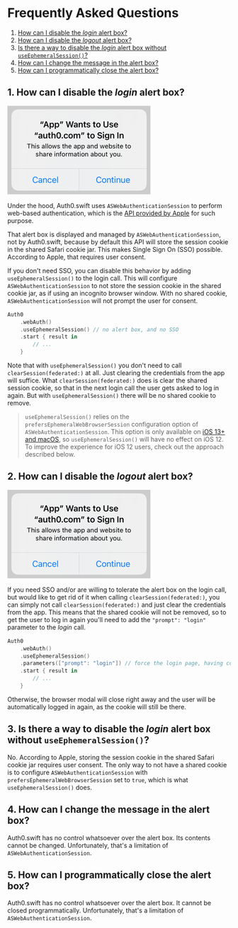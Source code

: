 # Frequently Asked Questions

1. [How can I disable the _login_ alert box?](#1-how-can-i-disable-the-login-alert-box)
2. [How can I disable the _logout_ alert box?](#2-how-can-i-disable-the-logout-alert-box)
3. [Is there a way to disable the _login_ alert box without `useEphemeralSession()`?](#3-is-there-a-way-to-disable-the-login-alert-box-without-useephemeralsession)
4. [How can I change the message in the alert box?](#4-how-can-i-change-the-message-in-the-alert-box)
5. [How can I programmatically close the alert box?](#5-how-can-i-programmatically-close-the-alert-box)

## 1. How can I disable the _login_ alert box?

![sso-alert](./sso-alert.png)

Under the hood, Auth0.swift uses `ASWebAuthenticationSession` to perform web-based authentication, which is the [API provided by Apple](https://developer.apple.com/documentation/authenticationservices/aswebauthenticationsession) for such purpose.

That alert box is displayed and managed by `ASWebAuthenticationSession`, not by Auth0.swift, because by default this API will store the session cookie in the shared Safari cookie jar. This makes Single Sign On (SSO) possible. According to Apple, that requires user consent.

If you don't need SSO, you can disable this behavior by adding `useEphemeralSession()` to the login call. This will configure `ASWebAuthenticationSession` to not store the session cookie in the shared cookie jar, as if using an incognito browser window. With no shared cookie, `ASWebAuthenticationSession` will not prompt the user for consent.

```swift
Auth0
    .webAuth()
    .useEphemeralSession() // no alert box, and no SSO
    .start { result in
        // ...
    }
```

Note that with `useEphemeralSession()` you don't need to call `clearSession(federated:)` at all. Just clearing the credentials from the app will suffice. What `clearSession(federated:)` does is clear the shared session cookie, so that in the next login call the user gets asked to log in again. But with `useEphemeralSession()` there will be no shared cookie to remove.

> `useEphemeralSession()` relies on the `prefersEphemeralWebBrowserSession` configuration option of `ASWebAuthenticationSession`. This option is only available on [iOS 13+ and macOS](https://developer.apple.com/documentation/authenticationservices/aswebauthenticationsession/3237231-prefersephemeralwebbrowsersessio), so `useEphemeralSession()` will have no effect on iOS 12. To improve the experience for iOS 12 users, check out the approach described below.

## 2. How can I disable the _logout_ alert box?

![sso-alert](./sso-alert.png)

If you need SSO and/or are willing to tolerate the alert box on the login call, but would like to get rid of it when calling `clearSession(federated:)`, you can simply not call `clearSession(federated:)` and just clear the credentials from the app. This means that the shared cookie will not be removed, so to get the user to log in again you'll need to add the `"prompt": "login"` parameter to the _login_ call.

```swift
Auth0
    .webAuth()
    .useEphemeralSession()
    .parameters(["prompt": "login"]) // force the login page, having cookie or not
    .start { result in
        // ...
    }
```

Otherwise, the browser modal will close right away and the user will be automatically logged in again, as the cookie will still be there.

## 3. Is there a way to disable the _login_ alert box without `useEphemeralSession()`?

No. According to Apple, storing the session cookie in the shared Safari cookie jar requires user consent. The only way to not have a shared cookie is to configure `ASWebAuthenticationSession` with `prefersEphemeralWebBrowserSession` set to `true`, which is what `useEphemeralSession()` does.

## 4. How can I change the message in the alert box?

Auth0.swift has no control whatsoever over the alert box. Its contents cannot be changed. Unfortunately, that's a limitation of `ASWebAuthenticationSession`.

## 5. How can I programmatically close the alert box?

Auth0.swift has no control whatsoever over the alert box. It cannot be closed programmatically. Unfortunately, that's a limitation of `ASWebAuthenticationSession`. 

